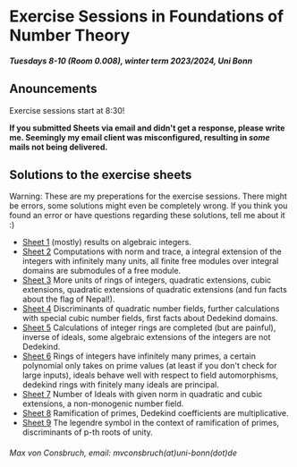 # Exercise Sessions in Foundations of Number Theory
##### Tuesdays 8-10 (Room 0.008), winter term 2023/2024, Uni Bonn

## Anouncements
Exercise sessions start at 8:30!

**If you submitted Sheets via email and didn't get a response, please write me.
Seemingly my email client was misconfigured, resulting in *some* mails not
being delivered.**


## Solutions to the exercise sheets
Warning: These are my preperations for the exercise sessions. There might be errors, some solutions might even be completely wrong. If you think you found an error or have questions regarding these solutions, tell me about it :)

* [Sheet 1](Sheet01/Sheet01.pdf) (mostly) results on algebraic integers.
* [Sheet 2](Sheet02/Sheet02.pdf) Computations with norm and trace, a integral extension of the integers with infinitely many units, all finite free modules over integral domains are submodules of a free module.
* [Sheet 3](Sheet03/Sheet03.pdf) More units of rings of integers, quadratic extensions, cubic extensions, quadratic extensions of quadratic extensions (and fun facts about the flag of Nepal!).
* [Sheet 4](Sheet04/Sheet04.pdf) Discriminants of quadratic number fields, further calculations with special cubic number fields, first facts about Dedekind domains.
* [Sheet 5](Sheet05/Sheet05.pdf) Calculations of integer rings are completed (but are painful), inverse of ideals, some algebraic extensions of the integers are not Dedekind.
* [Sheet 6](Sheet06/Sheet06.pdf) Rings of integers have infinitely many primes, 
a certain polynomial only takes on prime values (at least if you don't check for large inputs), ideals behave well with respect to field automorphisms, dedekind rings with finitely many ideals are principal.
* [Sheet 7](Sheet07/Sheet07.pdf) Number of Ideals with given norm in quadratic
and cubic extensions, a non-monogenic number field.
* [Sheet 8](Sheet08/Sheet08.pdf) Ramification of primes, Dedekind coefficients are multiplicative.
* [Sheet 9](Sheet09/Sheet09.pdf) The legendre symbol in the context of ramification of primes, discriminants of p-th roots of unity.

###### Max von Consbruch, email: mvconsbruch(at)uni-bonn(dot)de
